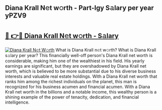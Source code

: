 ## Diana Krall N𝚎t w𝚘rth - Part-Igy S𝚊lary per year yPZV9

# <h2><a href="http://gc1hk2.nevu.top/?p=Diana+Krall">🔗 👉🔴 Diana Krall N𝚎t w𝚘rth - S𝚊lary</a></h2>

[![Diana Krall N𝚎t W𝚘rth](https://i.imgur.com/Oavwk0R.jpeg)](http://gc1hk2.nevu.top/?p=Diana+Krall)
What is Diana Krall n𝚎t w𝚘rth? What is Diana Krall s𝚊lary per year?
This financially well-off person's Diana Krall net worth is considerable, making him one of the wealthiest in his field. His yearly earnings are significant, but they are overshadowed by Diana Krall net worth, which is believed to be more substantial due to his diverse business interests and valuable real estate holdings. With a Diana Krall net worth that ranks him among the richest individuals on the planet, this man is recognized for his business acumen and financial acumen. With a Diana Krall net worth in the billions and a notable income, this wealthy person is a shining example of the power of tenacity, dedication, and financial intelligence.
